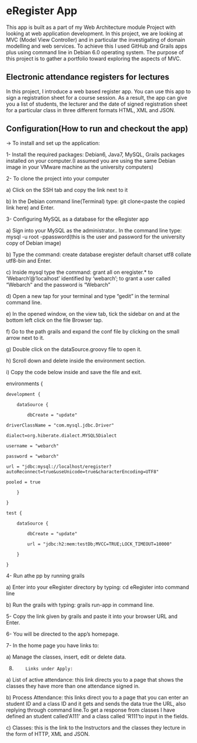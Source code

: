 

eRegister App
=============
This app is built as a part of my Web Architecture module Project with looking at web application development.
In this project, we are looking at MVC (Model View Controller) and in particular the investigating of domain modelling and web services.
To achieve this I used GitHub and Grails apps plus using command line in Debian 6.0 operating system.
The purpose of this project is to gather a portfolio toward exploring the aspects of MVC.

Electronic attendance registers for lectures
--------------------------------------------
In this project, I introduce a web based register app. You can use this app to sign a registration sheet for a course session. As a result, the app can give you a list of students, the lecturer and the date of signed registration sheet for a particular class in three different formats HTML, XML and JSON.

Configuration(How to run and checkout the app)
----------------------------------------------
-> To install and set up the application:

1-  Install the required packages: Debian6, Java7, MySQL, Grails packages installed on your computer.(I assumed you are using the same Debian image in your VMware machine as the university computers)

2-	To clone the project into your computer

 a)	Click on the SSH tab and copy the link next to it
 
 b)	In the Debian command line(Terminal) type: git clone<paste the copied link here) and Enter.

3-	Configuring MySQL as a database for the eRegister app

 a)	Sign into your MySQL as the administrator.. In the command line type: mysql -u root -ppassword(this is the user and password for the university copy of Debian image)
 
 b)	Type the command: create database eregister default charset utf8 collate utf8-bin and Enter.
 
 c)	Inside mysql type the command: grant all on eregister.* to ‘Webarch’@’localhost’ identified by ‘webarch’; to grant a user called “Webarch” and the password is “Webarch”
 
 d)	Open a new tap for your terminal and type “gedit” in the terminal command line.
 
 e)	In the opened window, on the view tab, tick the sidebar on and at the bottom left click on the file Browser tap.
 
 f)	Go to the path grails and expand the conf file by clicking on the small arrow next to it.
 
 g)	Double click on the dataSource.groovy file to open it. 
 
 h)	Scroll down and delete inside the environment section.
 
 i)	Copy the code below inside and save the file and exit.
 

environments {

    development {
    
        dataSource {
        
            dbCreate = "update"
            
	driverClassName = "com.mysql.jdbc.Driver"
	
	dialect=org.hiberate.dialect.MYSQL5Dialect
	
	username = "webarch"
	
	password = "webarch"
	
	url = "jdbc:mysql://localhost/eregister?autoReconnect=true&useUnicode=true&characterEncoding=UTF8"
	
	pooled = true
	
        }
        
    }
    
    test {
    
        dataSource {
        
            dbCreate = "update"
            
            url = "jdbc:h2:mem:testDb;MVCC=TRUE;LOCK_TIMEOUT=10000"
            
        }
        
    }
 
4-	 Run athe pp by running grails 

 a)           Enter into your eRegister directory by typing: cd eRegister into command line
 
 b)           Run the grails with typing: grails run-app  in command line.
 
5-	Copy the link given by grails and paste it into your browser URL and Enter.

6-	You will be directed to the app’s homepage.

7-         In the home page you have links to:

 a)         Manage the classes, insert, edit or delete data.
 
8)         Links under Apply:

 a)         List of active attendance: this link directs you to a page that shows the classes they have more than one attendance signed in.
 
 b)         Process Attendance: this links direct you to a page that you can enter an student ID and a class ID and it gets and sends the data true the URL, also replying through command line.To get a response from classes I have defined an student called'A111' and a class called 'R111'to input in the fields.
 
 c)         Classes: this is the link to the Instructors and the classes they lecture in the form of HTTP, XML and JSON.


 
